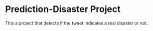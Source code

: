# Prediction-Disaster Project
This a project that detects if the tweet indicates a real disaster or not.
